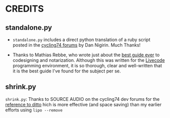 # CREDITS

## standalone.py

- `standalone.py` includes a direct python translation of a ruby script posted in the [cycling74 forums](https://cycling74.com/forums/mac-standalone-codesigning-2021-update) by Dan Nigirin. Much Thanks!

- Thanks to Mathias Rebbe, who wrote just about the [best guide ever](https://lessons.livecode.com/m/4071/l/1122100-codesigning-and-notarizing-your-lc-standalone-for-distribution-outside-the-mac-appstore) to codesigning and notarization. Although this was written for the [Livecode](livecode.com) programming environment, it is so thorough, clear and well-written that it is the best guide I've found for the subject per se.

## shrink.py

`shrink.py`: Thanks to SOURCE AUDIO on the cycling74 dev forums for the [reference to ditto](https://cycling74.com/forums/shrink-py-a-python-script-to-shrink-multi-arch-standalones/replies/1#reply-61ffa7a92afe8b4f2844555b) hich is more effective (and space saving) than my earlier efforts using `lipo --remove`
